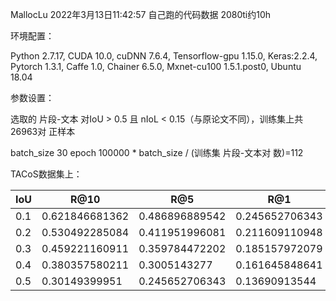 MallocLu 2022年3月13日11:42:57 自己跑的代码数据 2080ti约10h

环境配置：

Python 2.7.17, CUDA 10.0, cuDNN 7.6.4, Tensorflow-gpu 1.15.0, Keras:2.2.4, Pytorch 1.3.1, Caffe 1.0, Chainer 6.5.0, Mxnet-cu100 1.5.1.post0, Ubuntu 18.04

参数设置：

选取的 片段-文本 对IoU > 0.5 且 nIoL < 0.15（与原论文不同），训练集上共26963对 正样本

batch_size 30
epoch 100000 * batch_size / (训练集 片段-文本对 数)=112

TACoS数据集上：

| IoU  | R@10           | R@5            | R@1            |
| ---- | -------------- | -------------- | -------------- |
| 0.1  | 0.621846681362 | 0.486896889542 | 0.245652706343 |
| 0.2  | 0.530492285084 | 0.411951996081 | 0.211609110948 |
| 0.3  | 0.459221160911 | 0.359784472202 | 0.185157972079 |
| 0.4  | 0.380357580211 | 0.3005143277   | 0.161645848641 |
| 0.5  | 0.30149399951  | 0.245652706343 | 0.13690913544  |
